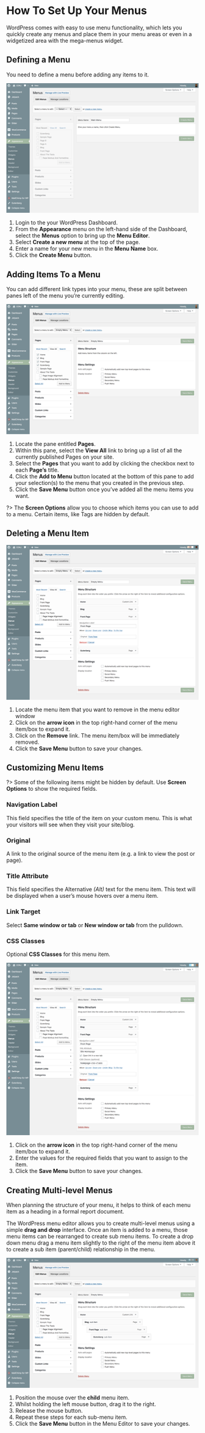 # How To Set Up Your Menus

WordPress comes with easy to use menu functionality, which lets you quickly create any menus and place them in your menu areas or even in a widgetized area with the mega-menus widget.

## Defining a Menu

You need to define a menu before adding any items to it.

![Defining a Menu](img/defining-menu.png)

1. Login to the your WordPress Dashboard.
2. From the **Appearance** menu on the left-hand side of the Dashboard, select the **Menus** option to bring up the **Menu Editor**.
3. Select **Create a new menu** at the top of the page.
4. Enter a name for your new menu in the **Menu Name** box.
5. Click the **Create Menu** button.

## Adding Items To a Menu

You can add different link types into your menu, these are split between panes left of the menu you’re currently editing.

![Adding Items To a Menu](img/adding-items-to-menu.png)

1. Locate the pane entitled **Pages**.
2. Within this pane, select the **View All** link to bring up a list of all the currently published Pages on your site.
3. Select the **Pages** that you want to add by clicking the checkbox next to each **Page’s** title.
4. Click the **Add to Menu** button located at the bottom of this pane to add your selection(s) to the menu that you created in the previous step.
5. Click the **Save Menu** button once you’ve added all the menu items you want.

?> The **Screen Options** allow you to choose which items you can use to add to a menu. Certain items, like Tags are hidden by default.

## Deleting a Menu Item

![Deleting a Menu Item](img/deleting-menu-item.png)

1. Locate the menu item that you want to remove in the menu editor window
2. Click on the **arrow icon** in the top right-hand corner of the menu item/box to expand it.
3. Click on the **Remove** link. The menu item/box will be immediately removed.
4. Click the **Save Menu** button to save your changes.

## Customizing Menu Items

?> Some of the following items might be hidden by default. Use **Screen Options** to show the required fields.

### Navigation Label

This field specifies the title of the item on your custom menu. This is what your visitors will see when they visit your site/blog.

### Original

A link to the original source of the menu item (e.g. a link to view the post or page).

### Title Attribute 

This field specifies the Alternative *(Alt)* text for the menu item. This text will be displayed when a user’s mouse hovers over a menu item.

### Link Target 

Select **Same window or tab** or **New window or tab** from the pulldown.

### CSS Classes 

Optional **CSS Classes** for this menu item.

![Customizing Menu Items](img/customizing-menu-items.png)

1. Click on the **arrow icon** in the top right-hand corner of the menu item/box to expand it.
2. Enter the values for the required fields that you want to assign to the item.
3. Click the **Save Menu** button to save your changes.

## Creating Multi-level Menus

When planning the structure of your menu, it helps to think of each menu item as a heading in a formal report document.

The WordPress menu editor allows you to create multi-level menus using a simple **drag and drop** interface. Once an item is added to a menu, those menu items can be rearranged to create sub menu items. To create a drop down menu drag a menu item slightly to the right of the menu item above it to create a sub item (parent/child) relationship in the menu.

![Creating Multi-level Menus](img/creating-multi-level-menus.png)

1. Position the mouse over the **child** menu item.
2. Whilst holding the left mouse button, drag it to the right.
3. Release the mouse button.
4. Repeat these steps for each sub-menu item.
5. Click the **Save Menu** button in the Menu Editor to save your changes.
